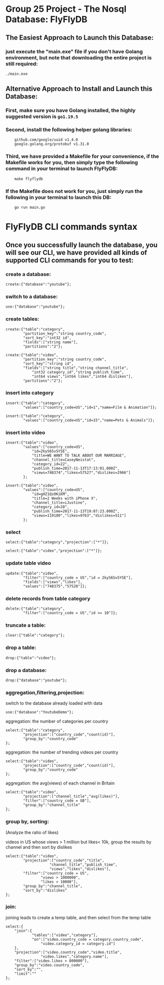 # Group 25 Project - The Nosql Database: FlyFlyDB
## The Easiest Approach to Launch this Database:
### just execute the "main.exe" file if you don't have Golang environment, but note that downloading the entire project is still required:
```
./main.exe
```
## Alternative Approach to Install and Launch this Database:
### First, make sure you have Golang installed, the highly suggested version is ```go1.19.5```
### Second, install the following helper golang libraries:
```
	github.com/google/uuid v1.4.0
	google.golang.org/protobuf v1.31.0
```
### Third, we have provided a Makefile for your convenience, if the Makefile works for you, then simply type the following command in your terminal to launch FlyFlyDB:
```
    make flyflydb
```
### If the Makefile does not work for you, just simply run the following in your terminal to launch this DB:
```
    go run main.go
```
# FlyFlyDB CLI commands syntax
## Once you successfully launch the database, you will see our CLI, we have provided all kinds of supported CLI commands for you to test:
### create a database:
```Fly
create:{"database":"youtube"};
```
### switch to a database:
```Fly
use:{"database":"youtube"};
```
### create tables:
```Fly
create:{"table":"category",
        "partition_key":"string country_code",
        "sort_key":"int32 id",
        "fields":["string name"],
        "partitions":"2"};
```
```Fly
create:{"table":"video",
        "partition_key":"string country_code",
        "sort_key":"string id",
        "fields":["string title","string channel_title",
            "int32 category_id","string publish_time",
            "int64 views","int64 likes","int64 dislikes"],
        "partitions":"2"};
```
### insert into category
```Fly
insert:{"table":"category",
        "values":["country_code=US","id=1","name=Film & Animation"]};
```
```Fly
insert:{"table":"category",
        "values":["country_code=US","id=15","name=Pets & Animals"]};
```
### insert into video
```Fly
insert:{"table":"video",
        "values":["country_code=US",
            "id=2kyS6SvSYSE",
            "title=WE WANT TO TALK ABOUT OUR MARRIAGE",
            "channel_title=CaseyNeistat",
            "category_id=22",
            "publish_time=2017-11-13T17:13:01.000Z",
            "views=748374","likes=57527","dislikes=2966"]
        };
```
```Fly
insert:{"table":"video",
        "values":["country_code=US",
            "id=gHZ1Qz0KiKM",
            "title=2 Weeks with iPhone X",
            "channel_title=iJustine",
            "category_id=28",
            "publish_time=2017-11-13T19:07:23.000Z",
            "views=119180","likes=9763","dislikes=511"]
        };
```
### select
```Fly
select:{"table":"category","projection":["*"]};
```
```Fly
select:{"table":"video","projection":["*"]};
```
### update table video
```Fly
update:{"table":"video",
        "filter":["country_code = US","id = 2kyS6SvSYSE"],
        "fields":["views","likes"],
        "values":["748375","57528"]};
```
### delete records from table category
```Fly
delete:{"table":"category",
        "filter":["country_code = US","id >= 10"]};
```
### truncate a table:
```Fly
clear:{"table":"category"};
```
### drop a table:
```Fly
drop:{"table":"video"};
```
### drop a database:
```Fly
drop:{"database":"youtube"};
```

### aggregation,filtering,projection:
switch to the database already loaded with data
```Fly
use:{"database":"YoutubeDemo"};
```
aggregation: the number of categories per country
```Fly
select:{"table":"category",
		"projection":["country_code","count(id)"],
		"group_by":"country_code"
};
```
aggregation: the number of trending videos per country
```Fly
select:{"table":"video",
		"projection":["country_code","count(id)"],
		"group_by":"country_code"
};
```
aggregation: the avg(views) of each channel in Britain
```Fly
select:{"table":"video",
        "projection":["channel_title","avg(likes)"],
        "filter":["country_code = GB"],
        "group_by":"channel_title"
};
```
### group by, sorting:
(Analyze the ratio of likes)

videos in US whose views > 1 million but likes< 10k, group the results by channel and then sort by dislikes

```Fly
select:{"table":"video",
        "projection":["country_code","title",
        			"channel_title","publish_time",
        			"views","likes","dislikes"],
        "filter":["country_code = US",
        		"views > 1000000",
        		"likes < 10000"],
        "group_by":"channel_title",
        "sort_by":"dislikes"
};
```
### join:
joining leads to create a temp table, and then select from the temp table
```Fly
select:{
    "join":{
    		"tables":["video","category"],
    		"on":["video.country_code = category.country_code",
    			"video.category_id = category.id"]
    },
    "projection":["video.country_code","video.title",
    			"video.likes","category.name"],
    "filter":["video.likes > 800000"],
    "group_by":"video.country_code",
    "sort_by":"",
    "limit":""
};
```

